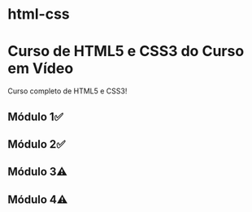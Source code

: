 # html-css
 # Curso de HTML5  e CSS3 do Curso em Vídeo
Curso completo de HTML5 e CSS3!
## Módulo 1✅
## Módulo 2✅
## Módulo 3⚠️
## Módulo 4⚠️